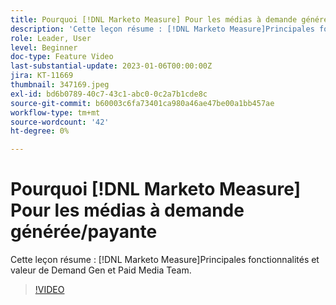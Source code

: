 ```yaml
---
title: Pourquoi [!DNL Marketo Measure] Pour les médias à demande générée/payante
description: 'Cette leçon résume : [!DNL Marketo Measure]Principales fonctionnalités et valeur de Demand Gen et Paid Media Team.'
role: Leader, User
level: Beginner
doc-type: Feature Video
last-substantial-update: 2023-01-06T00:00:00Z
jira: KT-11669
thumbnail: 347169.jpeg
exl-id: bd6b0789-40c7-43c1-abc0-0c2a7b1cde8c
source-git-commit: b60003c6fa73401ca980a46ae47be00a1bb457ae
workflow-type: tm+mt
source-wordcount: '42'
ht-degree: 0%

---
```


# Pourquoi [!DNL Marketo Measure] Pour les médias à demande générée/payante

Cette leçon résume : [!DNL Marketo Measure]Principales fonctionnalités et valeur de Demand Gen et Paid Media Team.

>[!VIDEO](https://video.tv.adobe.com/v/347169/?quality=12&learn=on)
